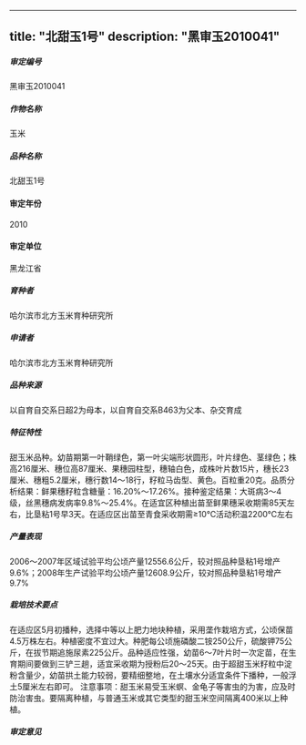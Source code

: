 
---
title: "北甜玉1号"
description: "黑审玉2010041"
---
##### 审定编号 
黑审玉2010041

##### 作物名称
玉米

##### 品种名称
北甜玉1号

#### 审定年份
2010	

#### 审定单位
黑龙江省

##### 育种者
哈尔滨市北方玉米育种研究所

##### 申请者
哈尔滨市北方玉米育种研究所

##### 品种来源
以自育自交系日超2为母本，以自育自交系B463为父本、杂交育成

##### 特征特性
甜玉米品种。幼苗期第一叶鞘绿色，第一叶尖端形状圆形，叶片绿色、茎绿色；株高216厘米、穗位高87厘米、果穗园柱型，穗轴白色，成株叶片数15片，穗长23厘米、穗粗5.2厘米，穗行数14～18行，籽粒马齿型、黄色。百粒重20克。品质分析结果：鲜果穗籽粒含糖量：16.20%～17.26%。接种鉴定结果：大斑病3～4级，丝黑穗病发病率9.8%～25.4%。在适宜区种植出苗至鲜果穗采收期需85天左右，比垦粘1号早3天。在适应区出苗至青食采收期需≥10℃活动积温2200℃左右

##### 产量表现
2006～2007年区域试验平均公顷产量12556.6公斤，较对照品种垦粘1号增产9.6%；2008年生产试验平均公顷产量12608.9公斤，较对照品种垦粘1号增产9.7%

##### 栽培技术要点
在适应区5月初播种，选择中等以上肥力地块种植，采用垄作栽培方式，公顷保苗4.5万株左右。种植密度不宜过大。种肥每公顷施磷酸二铵250公斤，硫酸钾75公斤，在拔节期追施尿素225公斤。品种适应性强，幼苗6～7叶片时一次定苗，在生育期间要做到三铲三趟，适宜采收期为授粉后20～25天。由于超甜玉米籽粒中淀粉含量少，幼苗拱土能力较弱，要精细整地，在土壤水分适宜条件下播种，一般浮土5厘米左右即可。
注意事项：甜玉米易受玉米螟、金龟子等害虫的为害，应及时防治害虫。要隔离种植，与普通玉米或其它类型的甜玉米空间隔离400米以上种植。


##### 审定意见



